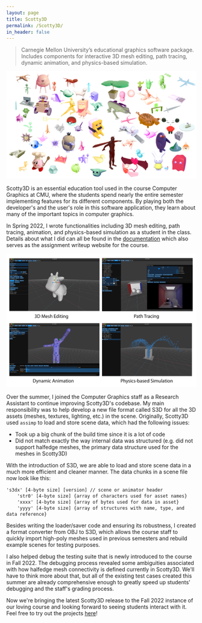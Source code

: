 ```yaml
---
layout: page
title: Scotty3D
permalink: /Scotty3D/
in_header: false
---
```

> Carnegie Mellon University’s educational graphics software package. Includes components for interactive 3D mesh editing, path tracing, dynamic animation, and physics-based simulation.

![15-462 F20 Renders](../media/Scotty3D-001.png)

Scotty3D is an essential education tool used in the course Computer Graphics at CMU, where the students spend nearly the entire semester implementing features for its different components. By playing both the developer's and the user's role in this software application, they learn about many of the important topics in computer graphics.

In Spring 2022, I wrote functionalities including 3D mesh editing, path tracing, animation, and physics-based simulation as a student in the class. Details about what I did can all be found in the [documentation](https://cmu-graphics.github.io/Scotty3D/) which also serves as the assignment writeup website for the course.

![Scotty3D Functionalities](../media/Scotty3D-002.png)

Over the summer, I joined the Computer Graphics staff as a Research Assistant to continue improving Scotty3D's codebase. My main responsibility was to help develop a new file format called S3D for all the 3D assets (meshes, textures, lighting, etc.) in the scene. Originally, Scotty3D used `assimp` to load and store scene data, which had the following issues:
* Took up a big chunk of the build time since it is a lot of code
* Did not match exactly the way internal data was structured (e.g. did not support halfedge meshes, the primary data structure used for the meshes in Scotty3D)

With the introduction of S3D, we are able to load and store scene data in a much more efficient and cleaner manner. The data chunks in a scene file now look like this:
```
's3dx' [4-byte size] [version] // scene or animator header
    'str0' [4-byte size] {array of characters used for asset names}
    'xxxx' [4-byte size] {array of bytes used for data in asset}
    'yyyy' [4-byte size] {array of structures with name, type, and data reference}
```
Besides writing the loader/saver code and ensuring its robustness, I created a format converter from OBJ to S3D, which allows the course staff to quickly import high-poly meshes used in previous semesters and rebuild example scenes for testing purposes.

I also helped debug the testing suite that is newly introduced to the course in Fall 2022. The debugging process revealed some ambiguities associated with how halfedge mesh connectivity is defined currently in Scotty3D. We'll have to think more about that, but all of the existing test cases created this summer are already comprehensive enough to greatly speed up students' debugging and the staff's grading process.

Now we're bringing the latest Scotty3D release to the Fall 2022 instance of our loving course and looking forward to seeing students interact with it. Feel free to try out the projects [here](https://github.com/CMU-Graphics/Scotty3D)!